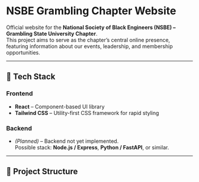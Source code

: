 # NSBE Grambling Chapter Website

Official website for the **National Society of Black Engineers (NSBE) – Grambling State University Chapter**.  
This project aims to serve as the chapter’s central online presence, featuring information about our events, leadership, and membership opportunities.

---

## 🚀 Tech Stack

### Frontend
- **React** – Component-based UI library
- **Tailwind CSS** – Utility-first CSS framework for rapid styling

### Backend
- *(Planned)* – Backend not yet implemented.  
  Possible stack: **Node.js / Express**, **Python / FastAPI**, or similar.

---

## 📂 Project Structure